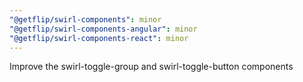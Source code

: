 ```yaml
---
"@getflip/swirl-components": minor
"@getflip/swirl-components-angular": minor
"@getflip/swirl-components-react": minor
---
```


Improve the swirl-toggle-group and swirl-toggle-button components
